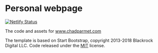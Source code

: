 # Personal webpage  

[![Netlify Status](https://api.netlify.com/api/v1/badges/3a6df8b2-b0c0-4232-ab2f-16839ba9c26b/deploy-status)](https://app.netlify.com/projects/inspiring-gates-d1bb22/deploys)
  
The code and assets for www.chadparmet.com  
  
The template is based on Start Bootstrap, copyright 2013-2018 Blackrock Digital LLC. Code released under the [MIT](https://github.com/BlackrockDigital/startbootstrap-resume/blob/gh-pages/LICENSE) license.
